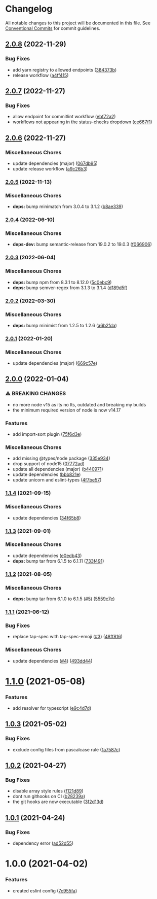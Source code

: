 # Changelog

All notable changes to this project will be documented in this file. See
[Conventional Commits](https://conventionalcommits.org) for commit guidelines.

## [2.0.8](https://github.com/rweich/eslint-config/compare/v2.0.7...v2.0.8) (2022-11-29)


### Bug Fixes

* add yarn registry to allowed endpoints ([384373b](https://github.com/rweich/eslint-config/commit/384373b483411584b867feb15498849e8bcce3b6))
* release workflow ([a4ff415](https://github.com/rweich/eslint-config/commit/a4ff415627b0734d9e7c1c2de96e8bf4d3854f89))

## [2.0.7](https://github.com/rweich/eslint-config/compare/v2.0.6...v2.0.7) (2022-11-27)


### Bug Fixes

* allow endpoint for commitlint workflow ([ebf72a2](https://github.com/rweich/eslint-config/commit/ebf72a26b6ae2d467e89b4cece1ee60f05790e3c))
* workflows not appearing in the status-checks dropdown ([ce667f1](https://github.com/rweich/eslint-config/commit/ce667f1ee88f03804e14282ade3388326c000efb))

## [2.0.6](https://github.com/rweich/eslint-config/compare/v2.0.5...v2.0.6) (2022-11-27)


### Miscellaneous Chores

* update dependencies (major) ([067db95](https://github.com/rweich/eslint-config/commit/067db953e09b9edd5f9fb504042720d35dbe4547))
* update release workflow ([a9c26b3](https://github.com/rweich/eslint-config/commit/a9c26b3d68edd9393b77f47f7d76cbe3c310c4d1))

### [2.0.5](https://github.com/rweich/eslint-config/compare/v2.0.4...v2.0.5) (2022-11-13)


### Miscellaneous Chores

* **deps:** bump minimatch from 3.0.4 to 3.1.2 ([b8ae339](https://github.com/rweich/eslint-config/commit/b8ae339cec47e077ec901ef3ad43b9d3bc025945))

### [2.0.4](https://github.com/rweich/eslint-config/compare/v2.0.3...v2.0.4) (2022-06-10)


### Miscellaneous Chores

* **deps-dev:** bump semantic-release from 19.0.2 to 19.0.3 ([f066906](https://github.com/rweich/eslint-config/commit/f066906180b7679bf9cc64ad0a837926f7561bc6))

### [2.0.3](https://github.com/rweich/eslint-config/compare/v2.0.2...v2.0.3) (2022-06-04)


### Miscellaneous Chores

* **deps:** bump npm from 8.3.1 to 8.12.0 ([5c0ebc9](https://github.com/rweich/eslint-config/commit/5c0ebc9e965f6325bfbbf57c8ab93cee1ff0863d))
* **deps:** bump semver-regex from 3.1.3 to 3.1.4 ([d189d5f](https://github.com/rweich/eslint-config/commit/d189d5f41f86d5fdd32511150c32f81e6b5e3721))

### [2.0.2](https://github.com/rweich/eslint-config/compare/v2.0.1...v2.0.2) (2022-03-30)


### Miscellaneous Chores

* **deps:** bump minimist from 1.2.5 to 1.2.6 ([a6b2fda](https://github.com/rweich/eslint-config/commit/a6b2fdaceb969c6be92d2b76f08708cd691288c7))

### [2.0.1](https://github.com/rweich/eslint-config/compare/v2.0.0...v2.0.1) (2022-01-20)


### Miscellaneous Chores

* update dependencies (major) ([669c57e](https://github.com/rweich/eslint-config/commit/669c57eef615e41fcb3b10b6cc091ddece805617))

## [2.0.0](https://github.com/rweich/eslint-config/compare/v1.1.4...v2.0.0) (2022-01-04)


### ⚠ BREAKING CHANGES

* no more node v15 as its no lts, outdated and breaking
my builds
* the minimum required version of node is now v14.17

### Features

* add import-sort plugin ([75f6d3e](https://github.com/rweich/eslint-config/commit/75f6d3eb38f6db412950a4f613d6f4291cf928a3))


### Miscellaneous Chores

* add missing @types/node package ([335e934](https://github.com/rweich/eslint-config/commit/335e93401c2415a6f932d9c4378db6c0eb6d5ff8))
* drop support of node15 ([07772ad](https://github.com/rweich/eslint-config/commit/07772ad11a0633e119fa73ba5a50fc91aa5c9ecb))
* update all dependencies (major) ([b440971](https://github.com/rweich/eslint-config/commit/b440971397b8ec492df763456ca35864581faeb2))
* update dependencies ([bbb821e](https://github.com/rweich/eslint-config/commit/bbb821ea2e4e7d3611d0de470da53c48d9f84f80))
* update unicorn and eslint-types ([4f7be57](https://github.com/rweich/eslint-config/commit/4f7be574ae509a9c8f895823342f882076407ba4))

### [1.1.4](https://github.com/rweich/eslint-config/compare/v1.1.3...v1.1.4) (2021-09-15)


### Miscellaneous Chores

* update dependencies ([34f65b8](https://github.com/rweich/eslint-config/commit/34f65b8d52c57bb85361549f4d80c43b8b4062ae))

### [1.1.3](https://github.com/rweich/eslint-config/compare/v1.1.2...v1.1.3) (2021-09-01)


### Miscellaneous Chores

* update dependencies ([e0edb43](https://github.com/rweich/eslint-config/commit/e0edb43a1847201cf815db11e4c4088e6c36821e))
* **deps:** bump tar from 6.1.5 to 6.1.11 ([733f491](https://github.com/rweich/eslint-config/commit/733f491324c9286140d8e7d665ddb5562ea9a0de))

### [1.1.2](https://github.com/rweich/eslint-config/compare/v1.1.1...v1.1.2) (2021-08-05)


### Miscellaneous Chores

* **deps:** bump tar from 6.1.0 to 6.1.5 ([#5](https://github.com/rweich/eslint-config/issues/5)) ([5559c7e](https://github.com/rweich/eslint-config/commit/5559c7e5d128a252eaf4628efcd16035c8a4ba60))

### [1.1.1](https://github.com/rweich/eslint-config/compare/v1.1.0...v1.1.1) (2021-06-12)


### Bug Fixes

* replace tap-spec with tap-spec-emoji ([#3](https://github.com/rweich/eslint-config/issues/3)) ([48ff816](https://github.com/rweich/eslint-config/commit/48ff816251f4dee45ad252e07111cf9628bb778c))


### Miscellaneous Chores

* update dependencies ([#4](https://github.com/rweich/eslint-config/issues/4)) ([493dd44](https://github.com/rweich/eslint-config/commit/493dd444023c07c55c90c5930a59df636173ac07))

# [1.1.0](https://github.com/rweich/eslint-config/compare/v1.0.3...v1.1.0) (2021-05-08)


### Features

* add resolver for typescript ([e9c4d7d](https://github.com/rweich/eslint-config/commit/e9c4d7dcdb47584bbd331fec68843d6ece7ed0e6))

## [1.0.3](https://github.com/rweich/eslint-config/compare/v1.0.2...v1.0.3) (2021-05-02)


### Bug Fixes

* exclude config files from pascalcase rule ([1a7587c](https://github.com/rweich/eslint-config/commit/1a7587cf907d5f6f66b36640809ba1b32b3d8654))

## [1.0.2](https://github.com/rweich/eslint-config/compare/v1.0.1...v1.0.2) (2021-04-27)


### Bug Fixes

* disable array style rules ([f121d89](https://github.com/rweich/eslint-config/commit/f121d89c4113938ca1129b86c45fa3282203a0d3))
* dont run githooks on CI ([b28239a](https://github.com/rweich/eslint-config/commit/b28239a48c74db10933dcd64c0c01a5f710df951))
* the git hooks are now executable ([3f2d13d](https://github.com/rweich/eslint-config/commit/3f2d13df7ad253a96d840dc724d1cc02a466a4ba))

## [1.0.1](https://github.com/rweich/eslint-config/compare/v1.0.0...v1.0.1) (2021-04-24)


### Bug Fixes

* dependency error ([ad52d55](https://github.com/rweich/eslint-config/commit/ad52d55f55ee09018a283a3575fd3ccda7abae67))

# 1.0.0 (2021-04-02)


### Features

* created eslint config ([7c955fa](https://github.com/rweich/eslint-config/commit/7c955fa9b792b6828cae7e09c8924b846f504da2))
